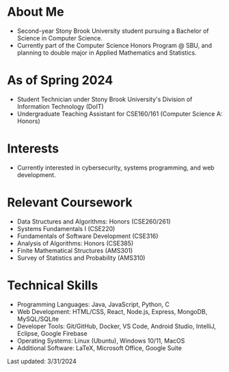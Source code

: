 # About Me

- Second-year Stony Brook University student pursuing a Bachelor of Science in Computer Science.
- Currently part of the Computer Science Honors Program @ SBU, and planning to double major in Applied Mathematics and Statistics.

# As of Spring 2024

- Student Technician under Stony Brook University's Division of Information Technology (DoIT)
- Undergraduate Teaching Assistant for CSE160/161 (Computer Science A: Honors)

# Interests

- Currently interested in cybersecurity, systems programming, and web development.

# Relevant Coursework

- Data Structures and Algorithms: Honors (CSE260/261)
- Systems Fundamentals I (CSE220)
- Fundamentals of Software Development (CSE316)
- Analysis of Algorithms: Honors (CSE385)
- Finite Mathematical Structures (AMS301)
- Survey of Statistics and Probability (AMS310)

# Technical Skills

- Programming Languages: Java, JavaScript, Python, C
- Web Development: HTML/CSS, React, Node.js, Express, MongoDB, MySQL/SQLite
- Developer Tools: Git/GitHub, Docker, VS Code, Android Studio, IntelliJ, Eclipse, Google Firebase
- Operating Systems: Linux (Ubuntu), Windows 10/11, MacOS
- Additional Software: LaTeX, Microsoft Office, Google Suite

Last updated: 3/31/2024
